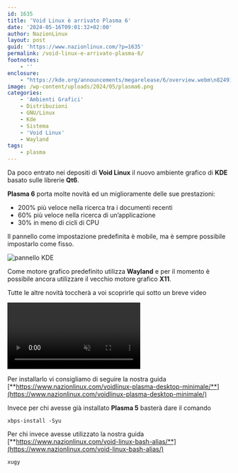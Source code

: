 ```yaml
---
id: 1635
title: 'Void Linux è arrivato Plasma 6'
date: '2024-05-16T09:01:32+02:00'
author: NazionLinux
layout: post
guid: 'https://www.nazionlinux.com/?p=1635'
permalink: /void-linux-e-arrivato-plasma-6/
footnotes:
    - ''
enclosure:
    - "https://kde.org/announcements/megarelease/6/overview.webm\n8249163\nvideo/webm\n"
image: /wp-content/uploads/2024/05/plasma6.png
categories:
    - 'Ambienti Grafici'
    - Distribuzioni
    - GNU/Linux
    - Kde
    - Sistema
    - 'Void Linux'
    - Wayland
tags:
    - plasma
---
```


Da poco entrato nei depositi di **Void Linux** il nuovo ambiente grafico di **KDE** basato sulle librerie **Qt6**.

**Plasma 6** porta molte novità ed un miglioramente delle sue prestazioni:

- 200% più veloce nella ricerca tra i documenti recenti
- 60% più veloce nella ricerca di un’applicazione
- 30% in meno di cicli di CPU

Il pannello come impostazione predefinita è mobile, ma è sempre possibile impostarlo come fisso.

![pannello KDE](https://kde.org/announcements/megarelease/6/pannel-conf.png "pannello KDE")

Come motore grafico predefinito utilizza **Wayland** e per il momento è possibile ancora utilizzare il vecchio motore grafico **X11**.

Tutte le altre novità toccherà a voi scoprirle qui sotto un breve video

<video controls="" muted="" src="https://kde.org/announcements/megarelease/6/overview.webm"></video>

Per installarlo vi consigliamo di seguire la nostra guida [**https://www.nazionlinux.com/voidlinux-plasma-desktop-minimale/**](https://www.nazionlinux.com/voidlinux-plasma-desktop-minimale/)

Invece per chi avesse già installato **Plasma 5** basterà dare il comando

`xbps-install -Syu`

Per chi invece avesse utilizzato la nostra guida [**https://www.nazionlinux.com/void-linux-bash-alias/**](https://www.nazionlinux.com/void-linux-bash-alias/)

 `xugy`
